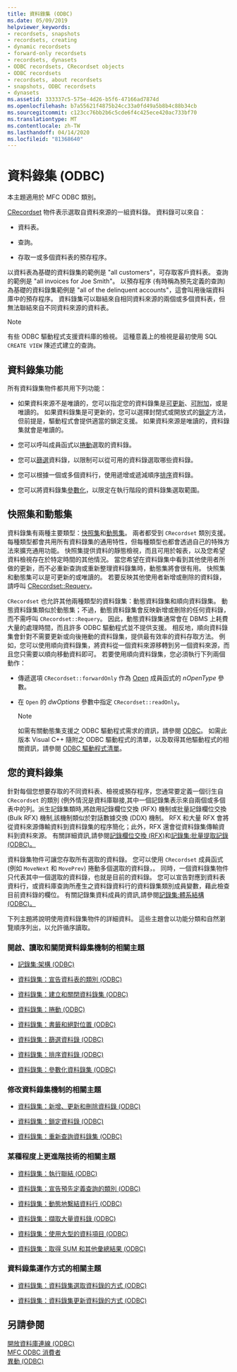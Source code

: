 ```yaml
---
title: 資料錄集 (ODBC)
ms.date: 05/09/2019
helpviewer_keywords:
- recordsets, snapshots
- recordsets, creating
- dynamic recordsets
- forward-only recordsets
- recordsets, dynasets
- ODBC recordsets, CRecordset objects
- ODBC recordsets
- recordsets, about recordsets
- snapshots, ODBC recordsets
- dynasets
ms.assetid: 333337c5-575e-4d26-b5f6-47166ad7874d
ms.openlocfilehash: b7a55621f4875b24cc33a0fd49a5b8b4c88b34cb
ms.sourcegitcommit: c123cc76bb2b6c5cde6f4c425ece420ac733bf70
ms.translationtype: MT
ms.contentlocale: zh-TW
ms.lasthandoff: 04/14/2020
ms.locfileid: "81368640"
---
```

# <a name="recordset-odbc"></a>資料錄集 (ODBC)

本主題適用於 MFC ODBC 類別。

[CRecordset](../../mfc/reference/crecordset-class.md) 物件表示選取自資料來源的一組資料錄。 資料錄可以來自：

- 資料表。

- 查詢。

- 存取一或多個資料表的預存程序。

以資料表為基礎的資料錄集的範例是 "all customers"，可存取客戶資料表。 查詢的範例是 "all invoices for Joe Smith"。 以預存程序 (有時稱為預先定義的查詢) 為基礎的資料錄集範例是 "all of the delinquent accounts"，這會叫用後端資料庫中的預存程序。 資料錄集可以聯結來自相同資料來源的兩個或多個資料表，但無法聯結來自不同資料來源的資料表。

> [!NOTE]
> 有些 ODBC 驅動程式支援資料庫的檢視。 這種意義上的檢視是最初使用 SQL `CREATE VIEW` 陳述式建立的查詢。

## <a name="recordset-capabilities"></a><a name="_core_recordset_capabilities"></a> 資料錄集功能

所有資料錄集物件都共用下列功能：

- 如果資料來源不是唯讀的，您可以指定您的資料錄集是[可更新](../../data/odbc/recordset-adding-updating-and-deleting-records-odbc.md)、[可附加](../../data/odbc/recordset-adding-updating-and-deleting-records-odbc.md)，或是唯讀的。 如果資料錄集是可更新的，您可以選擇封閉式或開放式的[鎖定](../../data/odbc/recordset-locking-records-odbc.md)方法，但前提是，驅動程式會提供適當的鎖定支援。 如果資料來源是唯讀的，資料錄集就會是唯讀的。

- 您可以呼叫成員函式以[捲動](../../data/odbc/recordset-scrolling-odbc.md)選取的資料錄。

- 您可以[篩選](../../data/odbc/recordset-filtering-records-odbc.md)資料錄，以限制可以從可用的資料錄選取哪些資料錄。

- 您可以根據一個或多個資料行，使用遞增或遞減順序[排序](../../data/odbc/recordset-sorting-records-odbc.md)資料錄。

- 您可以將資料錄集[參數化](../../data/odbc/recordset-parameterizing-a-recordset-odbc.md)，以限定在執行階段的資料錄集選取範圍。

## <a name="snapshots-and-dynasets"></a><a name="_core_snapshots_and_dynasets"></a> 快照集和動態集

資料錄集有兩種主要類型：[快照集](../../data/odbc/snapshot.md)和[動態集](../../data/odbc/dynaset.md)。 兩者都受到 `CRecordset` 類別支援。 每種類型都會共用所有資料錄集的通用特性，但每種類型也都會透過自己的特殊方法來擴充通用功能。 快照集提供資料的靜態檢視，而且可用於報表，以及您希望資料檢視存在於特定時間的其他情況。 當您希望在資料錄集中看到其他使用者所做的更新，而不必重新查詢或重新整理資料錄集時，動態集將會很有用。 快照集和動態集可以是可更新的或唯讀的。 若要反映其他使用者新增或刪除的資料錄，請呼叫 [CRecordset::Requery](../../mfc/reference/crecordset-class.md#requery)。

`CRecordset` 也允許其他兩種類型的資料錄集：動態資料錄集和順向資料錄集。 動態資料錄集類似於動態集；不過，動態資料錄集會反映新增或刪除的任何資料錄，而不需呼叫 `CRecordset::Requery`。 因此，動態資料錄集通常會在 DBMS 上耗費大量的處理時間，而且許多 ODBC 驅動程式並不提供支援。 相反地，順向資料錄集會針對不需要更新或向後捲動的資料錄集，提供最有效率的資料存取方法。 例如，您可以使用順向資料錄集，將資料從一個資料來源移轉到另一個資料來源，而且您只需要以順向移動資料即可。 若要使用順向資料錄集，您必須執行下列兩個動作：

- 傳遞選項 `CRecordset::forwardOnly` 作為 [Open](../../mfc/reference/crecordset-class.md#open) 成員函式的 *nOpenType* 參數。

- 在 `Open` 的 *dwOptions* 參數中指定 `CRecordset::readOnly`。

    > [!NOTE]
    >  如需有關動態集支援之 ODBC 驅動程式需求的資訊，請參閱 [ODBC](../../data/odbc/odbc-basics.md)。 如需此版本 Visual C++ 隨附之 ODBC 驅動程式的清單，以及取得其他驅動程式的相關資訊，請參閱 [ODBC 驅動程式清單](../../data/odbc/odbc-driver-list.md)。

## <a name="your-recordsets"></a><a name="_core_your_recordsets"></a> 您的資料錄集

針對每個您想要存取的不同資料表、檢視或預存程序，您通常要定義一個衍生自 `CRecordset` 的類別  (例外情況是資料庫聯接,其中一個記錄集表示來自兩個或多個表中的列。派生記錄集類時,將啟用記錄欄位交換 (RFX) 機制或批量記錄欄位交換 (Bulk RFX) 機制,該機制類似於對話數據交換 (DDX) 機制。 RFX 和大量 RFX 會將從資料來源傳輸資料到資料錄集的程序簡化；此外，RFX 還會從資料錄集傳輸資料到資料來源。 有關詳細資訊,請參閱[記錄欄位交換 (RFX)](../../data/odbc/record-field-exchange-rfx.md)和[記錄集:批量提取記錄 (ODBC)。](../../data/odbc/recordset-fetching-records-in-bulk-odbc.md)

資料錄集物件可讓您存取所有選取的資料錄。 您可以使用 `CRecordset` 成員函式 (例如 `MoveNext` 和 `MovePrev`) 捲動多個選取的資料錄，。 同時，一個資料錄集物件只代表其中一個選取的資料錄，也就是目前的資料錄。 您可以宣告對應到資料表資料行，或資料庫查詢所產生之資料錄資料行的資料錄集類別成員變數，藉此檢查目前資料錄的欄位。 有關記錄集資料成員的資訊,請參閱[記錄集:體系結構 (ODBC)。](../../data/odbc/recordset-architecture-odbc.md)

下列主題將說明使用資料錄集物件的詳細資料。 這些主題會以功能分類和自然瀏覽順序列出，以允許循序讀取。

### <a name="topics-about-the-mechanics-of-opening-reading-and-closing-recordsets"></a>開啟、讀取和關閉資料錄集機制的相關主題

- [記錄集:架構 (ODBC)](../../data/odbc/recordset-architecture-odbc.md)

- [資料錄集：宣告資料表的類別 (ODBC)](../../data/odbc/recordset-declaring-a-class-for-a-table-odbc.md)

- [資料錄集：建立和關閉資料錄集 (ODBC)](../../data/odbc/recordset-creating-and-closing-recordsets-odbc.md)

- [資料錄集：捲動 (ODBC)](../../data/odbc/recordset-scrolling-odbc.md)

- [資料錄集：書籤和絕對位置 (ODBC)](../../data/odbc/recordset-bookmarks-and-absolute-positions-odbc.md)

- [資料錄集：篩選資料錄 (ODBC)](../../data/odbc/recordset-filtering-records-odbc.md)

- [資料錄集：排序資料錄 (ODBC)](../../data/odbc/recordset-sorting-records-odbc.md)

- [資料錄集：參數化資料錄集 (ODBC)](../../data/odbc/recordset-parameterizing-a-recordset-odbc.md)

### <a name="topics-about-the-mechanics-of-modifying-recordsets"></a>修改資料錄集機制的相關主題

- [資料錄集：新增、更新和刪除資料錄 (ODBC)](../../data/odbc/recordset-adding-updating-and-deleting-records-odbc.md)

- [資料錄集：鎖定資料錄 (ODBC)](../../data/odbc/recordset-locking-records-odbc.md)

- [資料錄集：重新查詢資料錄集 (ODBC)](../../data/odbc/recordset-requerying-a-recordset-odbc.md)

### <a name="topics-about-somewhat-more-advanced-techniques"></a>某種程度上更進階技術的相關主題

- [資料錄集：執行聯結 (ODBC)](../../data/odbc/recordset-performing-a-join-odbc.md)

- [資料錄集：宣告預先定義查詢的類別 (ODBC)](../../data/odbc/recordset-declaring-a-class-for-a-predefined-query-odbc.md)

- [資料錄集：動態地繫結資料行 (ODBC)](../../data/odbc/recordset-dynamically-binding-data-columns-odbc.md)

- [資料錄集：擷取大量資料錄 (ODBC)](../../data/odbc/recordset-fetching-records-in-bulk-odbc.md)

- [資料錄集：使用大型的資料項目 (ODBC)](../../data/odbc/recordset-working-with-large-data-items-odbc.md)

- [資料錄集：取得 SUM 和其他彙總結果 (ODBC)](../../data/odbc/recordset-obtaining-sums-and-other-aggregate-results-odbc.md)

### <a name="topics-about-how-recordsets-work"></a>資料錄集運作方式的相關主題

- [資料錄集：資料錄集選取資料錄的方式 (ODBC)](../../data/odbc/recordset-how-recordsets-select-records-odbc.md)

- [資料錄集：資料錄集更新資料錄的方式 (ODBC)](../../data/odbc/recordset-how-recordsets-update-records-odbc.md)

## <a name="see-also"></a>另請參閱

[開放資料庫連線 (ODBC)](../../data/odbc/open-database-connectivity-odbc.md)<br/>
[MFC ODBC 消費者](../../mfc/reference/adding-an-mfc-odbc-consumer.md)<br/>
[異動 (ODBC)](../../data/odbc/transaction-odbc.md)
